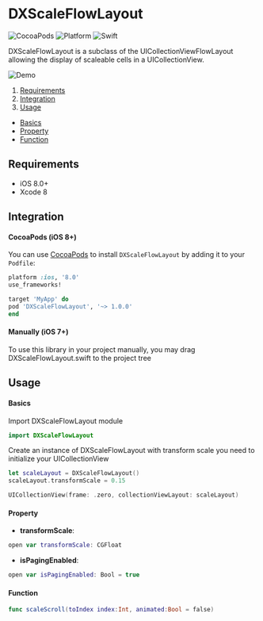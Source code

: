 # DXScaleFlowLayout

![CocoaPods](https://img.shields.io/cocoapods/v/DXScaleFlowLayout.svg)
![Platform](https://img.shields.io/badge/platforms-iOS%208.0+-333333.svg)
![Swift](https://img.shields.io/badge/Swift-4.2-orange.svg)

DXScaleFlowLayout is a subclass of the UICollectionViewFlowLayout allowing the display of scaleable cells in a UICollectionView.

![Demo](https://github.com/SiriDx/DXScaleFlowLayout/blob/master/Resources/scaleflowlayout.gif)

1. [Requirements](#requirements)
2. [Integration](#integration)
3. [Usage](#usage)
- [Basics](#basics)
- [Property](#property)
- [Function](#Function)

## Requirements

- iOS 8.0+
- Xcode 8

## Integration

#### CocoaPods (iOS 8+)

You can use [CocoaPods](http://cocoapods.org/) to install `DXScaleFlowLayout` by adding it to your `Podfile`:

```ruby
platform :ios, '8.0'
use_frameworks!

target 'MyApp' do
pod 'DXScaleFlowLayout', '~> 1.0.0'
end
```

#### Manually (iOS 7+)

To use this library in your project manually, you may drag DXScaleFlowLayout.swift to the project tree

## Usage

#### Basics

Import DXScaleFlowLayout module

```swift
import DXScaleFlowLayout
```

Create an instance of DXScaleFlowLayout with transform scale you need to initialize your UICollectionView

```swift
let scaleLayout = DXScaleFlowLayout()
scaleLayout.transformScale = 0.15

UICollectionView(frame: .zero, collectionViewLayout: scaleLayout)
```

#### Property

- **transformScale**:

```swift
open var transformScale: CGFloat
```

- **isPagingEnabled**:

```swift
open var isPagingEnabled: Bool = true
```

#### Function

```swift
func scaleScroll(toIndex index:Int, animated:Bool = false)
```



